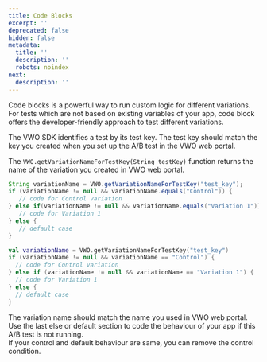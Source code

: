 ```yaml
---
title: Code Blocks
excerpt: ''
deprecated: false
hidden: false
metadata:
  title: ''
  description: ''
  robots: noindex
next:
  description: ''
---
```

Code blocks is a powerful way to run custom logic for different variations. For tests which are not based on existing variables of your app, code block offers the developer-friendly approach to test different variations.

The VWO SDK identifies a test by its test key. The test key should match the key you created when you set up the A/B test in the VWO web portal.

The `VWO.getVariationNameForTestKey(String testKey)` function returns the name of the variation you created in VWO web portal.

```java
String variationName = VWO.getVariationNameForTestKey("test_key");
if (variationName != null && variationName.equals("Control")) {
   // code for Control variation
} else if(variationName != null && variationName.equals("Variation 1")) {
   // code for Variation 1
} else {
   // default case
}
```
```kotlin
val variationName = VWO.getVariationNameForTestKey("test_key")
if (variationName != null && variationName == "Control") {
  // code for Control variation
} else if (variationName != null && variationName == "Variation 1") {
  // code for Variation 1
} else {
  // default case
}
```

The variation name should match the name you used in VWO web portal.\
Use the last else or default section to code the behaviour of your app if this A/B test is not running.\
If your control and default behaviour are same, you can remove the control condition.
